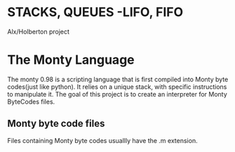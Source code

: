 # STACKS, QUEUES -LIFO, FIFO
Alx/Holberton project
# The Monty Language
The monty 0.98 is a scripting language that is first compiled into Monty byte codes(just like python).
It relies on a unique stack, with specific instructions to manipulate it. The goal of this project is
to create an interpreter for Monty ByteCodes files.
## Monty byte code files
Files containing Monty byte codes usuallly have the .m extension. 
